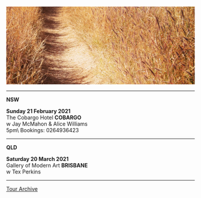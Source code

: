 ![](data/image/news/tourbanner2.jpg)

* * * * *

**NSW**

**Sunday 21 February 2021**\
The Cobargo Hotel **COBARGO**\
w Jay McMahon & Alice Williams\
5pm\ 
Bookings: 0264936423

* * * * *

**QLD**

**Saturday 20 March 2021**\
Gallery of Modern Art **BRISBANE**\
w Tex Perkins 

* * * * *

[Tour Archive](tour/archive)
